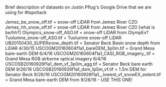 Brief description of datasets on Justin Pflug's Google Drive that we are using for #topohack

Jemez_be_snow_off.tif = snow-off LiDAR from Jemez River CZO
Jemez_hh_snow_off.tif = snow-off LiDAR from Jemez River CZO [what is be/hh?]
Olympics_snow-off_ASO.tif = snow-off LiDAR from OlympEx?
Tuolumne_snow-off_ASO.tif = Tuolumne snow-off LiDAR
UB20150430_SUPERsnow_depth.tif = Senator Beck Basin snow depth from LiDAR 4/30/15
USCOGM20160604f1a1_bareDEM_3p0m.tif = Grand Mesa bare-earth DEM 6/4/16
USCOGM20160604f1a1_CASI_RGB_imagery_.tif = Grand Mesa RGB airborne optical imagery 6/4/16
USCOSB20160926f1a1_dem_vf_3p0m_agg.tif = Senator Beck bare earth DEM 9/26/16
USCOSB20160926f1a1_dsm_1p5m_vf.tif = 1.5m DEM for Senator Beck 9/26/16 
USCOGM20160926f1a1__lowest_vf_snowEX_extent.tif = Grand Mesa bare-earth DEM from 9/26/16 - USE THIS ONE!
